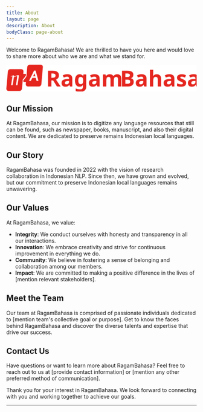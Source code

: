 ```yaml
---
title: About
layout: page
description: About
bodyClass: page-about
---
```


Welcome to RagamBahasa! We are thrilled to have you here and would love to share more about who we are and what we stand for.

<img src="/images/logo/ragambahasa_logo_light.svg" alt="drawing" width="768"/>

## Our Mission
At RagamBahasa, our mission is to digitize any language resources that still can be found, such as newspaper, books, manuscript, and also their digital content. We are dedicated to preserve remains Indonesian local languages.

## Our Story
RagamBahasa was founded in 2022 with the vision of research collaboration in Indonesian NLP. Since then, we have grown and evolved, but our commitment to preserve Indonesian local languages remains unwavering.

<!-- ## What We Do
RagamBahasa is [describe the primary activities, services, or products offered]. Whether it's [list specific offerings], we strive to [mention what sets your organization apart]. -->

## Our Values
At RagamBahasa, we value:

- **Integrity**: We conduct ourselves with honesty and transparency in all our interactions.
- **Innovation**: We embrace creativity and strive for continuous improvement in everything we do.
- **Community**: We believe in fostering a sense of belonging and collaboration among our members.
- **Impact**: We are committed to making a positive difference in the lives of [mention relevant stakeholders].

## Meet the Team
Our team at RagamBahasa is comprised of passionate individuals dedicated to [mention team's collective goal or purpose]. Get to know the faces behind RagamBahasa and discover the diverse talents and expertise that drive our success.

## Contact Us
Have questions or want to learn more about RagamBahasa? Feel free to reach out to us at [provide contact information] or [mention any other preferred method of communication].

Thank you for your interest in RagamBahasa. We look forward to connecting with you and working together to achieve our goals.


---

<!-- Lorem markdownum aequalis strigis. _Saetigeri iubeas_, vultu huic alvum nondum
de obside ut laniavit arbor palmis, cum quin. Rupes vetat videndo, armigerae
crimen habet Priamum nec.

![Accounting Services](/images/thom-holmes-Lrfw0U_o9I0-unsplash.jpg)

# Objectives

Financial accounting and financial reporting are often used as synonyms.

1. According to International Financial Reporting Standards: the objective of financial reporting is:
2. To provide financial information that is useful to existing and potential investors, lenders and other creditors in making decisions about providing resources to the reporting entity.
3. According to the European Accounting Association:

## Relevance

Relevance is the capacity of the financial information to influence the decision of its users. The ingredients of relevance are the predictive value and confirmatory value. Materiality is a sub-quality of relevance.

> The ingredients of relevance are the predictive value and confirmatory value.

Information is considered material if its omission or misstatement could influence the economic decisions of users taken on the basis of the financial statements.

## Faithful Representation

Faithful representation means that the actual effects of the transactions shall be properly accounted for and reported in the financial statements. The words and numbers must match what really happened in the transaction. The ingredients of faithful representation are completeness, neutrality and free from error.

## Enhancing Qualitative Characteristics

### Verifiability

Verifiability implies consensus between the different knowledgeable and independent users of financial information. Such information must be supported by sufficient evidence to follow the principle of objectivity.

### Comparability

Comparability is the uniform application of accounting methods across entities in the same industry. The principle of consistency is under comparability. Consistency is the uniform application of accounting across points in time within an entity.

### Understandability

Understandability means that accounting reports should be expressed as clearly as possible and should be understood by those to whom the information is relevant.
Timeliness: Timeliness implies that financial information must be presented to the users before a decision is to be made.

---

## Statement of cash flows

The statement of cash flows considers the inputs and outputs in concrete cash within a stated period. The general template of a cash flow statement is as follows: Cash Inflow - Cash Outflow + Opening Balance = Closing Balance

| Cash Inflow | Outflow   | Opening Balance |
| ----------- | --------- | --------------- |
| _Monday_    | `Tuesday` | **Wednesday**   |
| 1           | 2         | 3               |

**Example 1:** in the beginning of September, Ellen started out with $5 in her bank account. During that same month, Ellen borrowed $20 from Tom. At the end of the month, Ellen bought a pair of shoes for $7. Ellen's cash flow statement for the month of September looks like this:

- Cash inflow: $20
- Cash outflow:$7
- Opening balance: $5
- Closing balance: $20 – $7 + $5 = $18

**Example 2:** in the beginning of June, WikiTables, a company that buys and resells tables, sold 2 tables. They'd originally bought the tables for $25 each, and sold them at a price of $50 per table. The first table was paid out in cash however the second one was bought in credit terms. WikiTables' cash flow statement for the month of June looks like this:

> **Important:** the cash flow statement only considers the exchange of actual cash, and ignores what the person in question owes or is owed.

## Statement of financial position (balance sheet)

The balance sheet is the financial statement showing a firm's assets, liabilities and equity (capital) at a set point in time, usually the end of the fiscal year reported on the accompanying income statement.

- **fixed assets**
  - property
  - building
  - equipment (such as factory machinery)
- **intangible assets**
  - copyrights
  - trademarks
  - patents
    - pending
    - international
- goodwill

Owner's equity, sometimes referred to as net assets, is represented differently depending on the type of business ownership. Business ownership can be in the form of a sole proprietorship, partnership, or a corporation. For a corporation, the owner's equity portion usually shows common stock, and retained earnings (earnings kept in the company). Retained earnings come from the retained earnings statement, prepared prior to the balance sheet. -->
